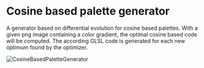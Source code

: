 # Cosine based palette generator

A generator based on differential evolution for cosine based palettes. With a given png image containing a color gradient, the optimal cosine based code will be computed. The according GLSL code is generated for each new optimum found by the optimizer.

![CosineBasedPaletteGenerator](https://user-images.githubusercontent.com/4097562/151114021-2dfdb746-1b6c-48a0-9e53-ebebe5672ca4.png)
